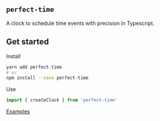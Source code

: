 ## `perfect-time`

A clock to schedule time events with precision in Typescript.

## Get started

Install

```bash
yarn add perfect-time
# or
npm install --save perfect-time
```

Use

```typescript
import { createClock } from 'perfect-time'
```

[Examples](https://github.com/skulptur/perfect-time/tree/master/example)
